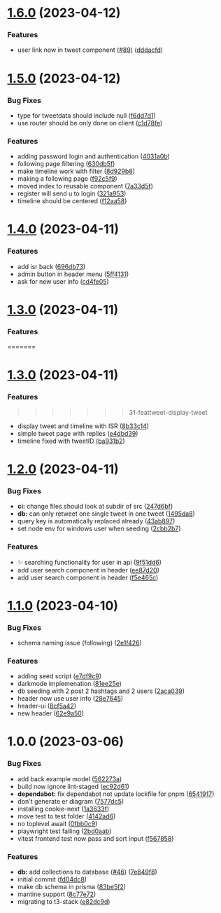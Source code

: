 # [1.6.0](https://github.com/CUexter/Tweet/compare/v1.5.0...v1.6.0) (2023-04-12)

### Features

- user link now in tweet component ([#89](https://github.com/CUexter/Tweet/issues/89)) ([dddacfd](https://github.com/CUexter/Tweet/commit/dddacfd6d90ebe3899d9bc41ae544eb4a63012a1))

# [1.5.0](https://github.com/CUexter/Tweet/compare/v1.4.0...v1.5.0) (2023-04-12)

### Bug Fixes

- type for tweetdata should include null ([f6dd7d1](https://github.com/CUexter/Tweet/commit/f6dd7d16597262ae36ae985e82553e6d9cb0e29c))
- use router should be only done on client ([c1d78fe](https://github.com/CUexter/Tweet/commit/c1d78fe5ed479bb4e837043cc9a04fa8cfd43482))

### Features

- adding password login and authentication ([4031a0b](https://github.com/CUexter/Tweet/commit/4031a0be09e27ad58ff303e2add3cdb6b8a56afb))
- following page filtering ([630db5f](https://github.com/CUexter/Tweet/commit/630db5fface25757bacc562e3c781ecf79c0a270))
- make timeline work with filter ([8d929b8](https://github.com/CUexter/Tweet/commit/8d929b8dda0dfdacb3dc18fae1539d2d600ae33c))
- making a following page ([f92c5f9](https://github.com/CUexter/Tweet/commit/f92c5f9a6618f8f60f345896a400819abdaf4af9))
- moved index to reusable component ([7a33d5f](https://github.com/CUexter/Tweet/commit/7a33d5f9ed09646719c58b80d159d744bcffc874))
- register will send u to login ([321a953](https://github.com/CUexter/Tweet/commit/321a9534dc98a879beb0ea934855e6882ab27836))
- timeline should be centered ([f12aa58](https://github.com/CUexter/Tweet/commit/f12aa5881bbe91c8640677d2fca4fc5670146fa4))

# [1.4.0](https://github.com/CUexter/Tweet/compare/v1.3.0...v1.4.0) (2023-04-11)

### Features

- add isr back ([696db73](https://github.com/CUexter/Tweet/commit/696db738c6bcf8de7d830fd9699d782eea8059c5))
- admin button in header menu ([5ff4131](https://github.com/CUexter/Tweet/commit/5ff413176332a2c78d7bfd16933b556c66c7f313))
- ask for new user info ([cd4fe05](https://github.com/CUexter/Tweet/commit/cd4fe05d864e25d532f6c4f173ef873422ce9bc4))

# [1.3.0](https://github.com/CUexter/Tweet/compare/v1.2.0...v1.3.0) (2023-04-11)

### Features

=======

# [1.3.0](https://github.com/CUexter/Tweet/compare/v1.2.0...v1.3.0) (2023-04-11)

### Features

> > > > > > > 31-feattweet-display-tweet

- display tweet and timeline with ISR ([8b33c14](https://github.com/CUexter/Tweet/commit/8b33c14aa4630f4d05f76121e36ff2eb7fc58be2))
- simple tweet page with replies ([e4dbd39](https://github.com/CUexter/Tweet/commit/e4dbd391db2cce736d2ef8cda4aaa82236eea8cf))
- timeline fixed with tweetID ([ba931b2](https://github.com/CUexter/Tweet/commit/ba931b2b7ada9bc7d2c561068ce399d2a0b3c8f2))

# [1.2.0](https://github.com/CUexter/Tweet/compare/v1.1.0...v1.2.0) (2023-04-11)

### Bug Fixes

- **ci:** change files should look at subdir of src ([247d6bf](https://github.com/CUexter/Tweet/commit/247d6bfabbb75f7c32944aa35534e38c0bc56b6b))
- **db:** can only retweet one single tweet in one tweet ([1495da8](https://github.com/CUexter/Tweet/commit/1495da85b9a5f58276622c2aef5c405793533574))
- query key is automatically replaced already ([43ab897](https://github.com/CUexter/Tweet/commit/43ab897d2c9b9dd07ffde2b9163491d3b9a25ee7))
- set node env for windows user when seeding ([2cbb2b7](https://github.com/CUexter/Tweet/commit/2cbb2b75d636dd4cae05b03fa18ac7076257082f))

### Features

- :sparkles: searching functionality for user in api ([9f51dd6](https://github.com/CUexter/Tweet/commit/9f51dd6747d853d95abf91ecbd652b04a0e94dda))
- add user search component in header ([ee87d20](https://github.com/CUexter/Tweet/commit/ee87d2039780c708346fb0978bca3e59071b75ee))
- add user search component in header ([f5e465c](https://github.com/CUexter/Tweet/commit/f5e465c151c06a9e5962eb21ba575fdab616b94c))

# [1.1.0](https://github.com/CUexter/Tweet/compare/v1.0.0...v1.1.0) (2023-04-10)

### Bug Fixes

- schema naming issue (following) ([2e1f426](https://github.com/CUexter/Tweet/commit/2e1f4263f58f3276d972965becfc4d61dc8d46fd))

### Features

- adding seed script ([e7df9c9](https://github.com/CUexter/Tweet/commit/e7df9c9a76e599354adcd91bf97d79af3f5208f6))
- darkmode implemenation ([81ee25e](https://github.com/CUexter/Tweet/commit/81ee25e1dbe2c27f9c6c78d570cd80ac6465c064))
- db seeding with 2 post 2 hashtags and 2 users ([2aca039](https://github.com/CUexter/Tweet/commit/2aca039bc1cd1eeed188f5e49dcb281862c05f33))
- header now use user info ([28e7645](https://github.com/CUexter/Tweet/commit/28e7645ebe870f87f2916eed469b88e2f299242f))
- header-ui ([8cf5a42](https://github.com/CUexter/Tweet/commit/8cf5a42b4866ea1c3740401eddb38c5d1cb21cb4))
- new header ([62e9a50](https://github.com/CUexter/Tweet/commit/62e9a507a686783cb9164835169ab6a73bd8e3b7))

# 1.0.0 (2023-03-06)

### Bug Fixes

- add back example model ([562273a](https://github.com/CUexter/Tweet/commit/562273af4f0d7ca5b07446ab0e74936ec5a94611))
- build now ignore lint-staged ([ec92d61](https://github.com/CUexter/Tweet/commit/ec92d616eded0f4a72a14aaf79ed237616bcc4b9))
- **dependabot:** fix dependabot not update lockfile for pnpm ([6541917](https://github.com/CUexter/Tweet/commit/654191723c48acbdba4e087e424e21923e596582))
- don't generate er diagram ([7577dc5](https://github.com/CUexter/Tweet/commit/7577dc5e404ac485266d84f0b753b3ce65681109))
- installing cookie-next ([1a3633f](https://github.com/CUexter/Tweet/commit/1a3633f26a9ce4bfc84559b5a1d22aa36bbacc71))
- move test to test folder ([4142ad6](https://github.com/CUexter/Tweet/commit/4142ad6dce56d91c85c73bcecaa397a55a520adc))
- no toplevel await ([0fbb0c9](https://github.com/CUexter/Tweet/commit/0fbb0c928ae1cd16433db0ca7f18235707644b2c))
- playwright test failing ([2bd0aab](https://github.com/CUexter/Tweet/commit/2bd0aaba426751587e1e890893b4d42dcac8fe13))
- vitest frontend test now pass and sort input ([f567858](https://github.com/CUexter/Tweet/commit/f56785819dd78fcbe04210230c73262a70974087))

### Features

- **db:** add collections to database ([#46](https://github.com/CUexter/Tweet/issues/46)) ([7e849f8](https://github.com/CUexter/Tweet/commit/7e849f8279b9029d49c8527d1ab41aff92f72c50))
- initial commit ([fd04dc8](https://github.com/CUexter/Tweet/commit/fd04dc8278c358f7ec2ba4f267259867cccf5e3d))
- make db schema in prisma ([83be5f2](https://github.com/CUexter/Tweet/commit/83be5f2c198e646cb66dad9bcd8e0d56d7110b18))
- mantine support ([8c77e72](https://github.com/CUexter/Tweet/commit/8c77e727d2558ebeb69ce048eae63a65a12cc736))
- migrating to t3-stack ([e82dc9d](https://github.com/CUexter/Tweet/commit/e82dc9d4f47ac3b12dc3e449f225eb4aa693c3c9))
